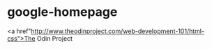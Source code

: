 google-homepage
===============

<a href"http://www.theodinproject.com/web-development-101/html-css">The Odin Project</a>
